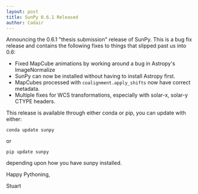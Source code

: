 ```yaml
---
layout: post
title: SunPy 0.6.1 Released
author: Cadair
---
```


Announcing the 0.6.1 "thesis submission" release of SunPy.
This is a bug fix release and contains the following fixes to things
that slipped past us into 0.6:


* Fixed MapCube animations by working around a bug in Astropy's ImageNormalize
* SunPy can now be installed without having to install Astropy first.
* MapCubes processed with ``coalignment.apply_shifts`` now have correct metadata.
* Multiple fixes for WCS transformations, especially with solar-x, solar-y CTYPE headers.

This release is available through either conda or pip, you can update
with either:

    conda update sunpy

or

    pip update sunpy

depending upon how you have sunpy installed.

Happy Pythoning,

Stuart 
